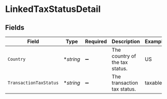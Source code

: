 # LinkedTaxStatusDetail


## Fields

| Field                          | Type                           | Required                       | Description                    | Example                        |
| ------------------------------ | ------------------------------ | ------------------------------ | ------------------------------ | ------------------------------ |
| `Country`                      | **string*                      | :heavy_minus_sign:             | The country of the tax status. | US                             |
| `TransactionTaxStatus`         | **string*                      | :heavy_minus_sign:             | The transaction tax status.    | taxable                        |